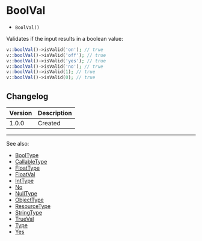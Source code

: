 # BoolVal

- `BoolVal()`

Validates if the input results in a boolean value:

```php
v::boolVal()->isValid('on'); // true
v::boolVal()->isValid('off'); // true
v::boolVal()->isValid('yes'); // true
v::boolVal()->isValid('no'); // true
v::boolVal()->isValid(1); // true
v::boolVal()->isValid(0); // true
```

## Changelog

Version | Description
--------|-------------
  1.0.0 | Created

***
See also:

- [BoolType](BoolType.md)
- [CallableType](CallableType.md)
- [FloatType](FloatType.md)
- [FloatVal](FloatVal.md)
- [IntType](IntType.md)
- [No](No.md)
- [NullType](NullType.md)
- [ObjectType](ObjectType.md)
- [ResourceType](ResourceType.md)
- [StringType](StringType.md)
- [TrueVal](TrueVal.md)
- [Type](Type.md)
- [Yes](Yes.md)
